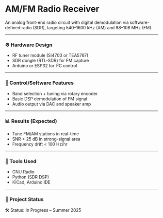 # AM/FM Radio Receiver

An analog front-end radio circuit with digital demodulation via software-defined radio (SDR), targeting 540–1600 kHz (AM) and 88–108 MHz (FM).

---

### ⚙️ Hardware Design
- RF tuner module (Si4703 or TEA5767)
- SDR dongle (RTL-SDR) for FM capture
- Arduino or ESP32 for I²C control

---

### 🧠 Control/Software Features
- Band selection + tuning via rotary encoder
- Basic DSP demodulation of FM signal
- Audio output via DAC and speaker amp

---

### 📊 Results (Expected)
- Tune FM/AM stations in real-time
- SNR > 25 dB in strong-signal area
- Frequency drift < 100 Hz/hr

---

### 🧰 Tools Used
- GNU Radio
- Python (SDR DSP)
- KiCad, Arduino IDE

---

### 🚧 Project Status
🛠️ Status: In Progress – Summer 2025
